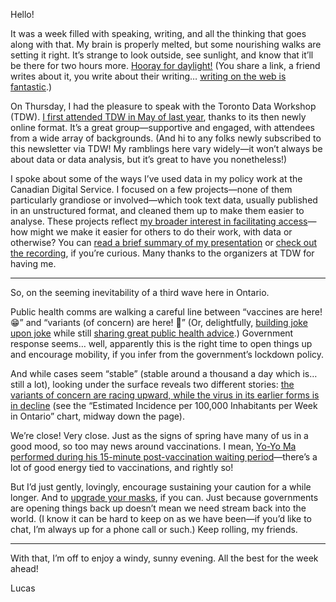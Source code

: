 Hello!

It was a week filled with speaking, writing, and all the thinking that goes along with that. My brain is properly melted, but some nourishing walks are setting it right. It’s strange to look outside, see sunlight, and know that it’ll be there for two hours more. [Hooray for daylight!](https://sboots.ca/2021/03/10/yukon-stopped-doing-seasonal-time-changes-and-its-really-great/) (You share a link, a friend writes about it, you write about their writing… [writing on the web is fantastic](https://www.inthemargins.ca/inbox-newsletters).)

On Thursday, I had the pleasure to speak with the Toronto Data Workshop (TDW). [I first attended TDW in May of last year](https://lucascherkewski.com/hit-and-miss/142-to-your-taste/), thanks to its then newly online format. It’s a great group—supportive and engaged, with attendees from a wide array of backgrounds. (And hi to any folks newly subscribed to this newsletter via TDW! My ramblings here vary widely—it won’t always be about data or data analysis, but it’s great to have you nonetheless!)

I spoke about some of the ways I’ve used data in my policy work at the Canadian Digital Service. I focused on a few projects—none of them particularly grandiose or involved—which took text data, usually published in an unstructured format, and cleaned them up to make them easier to analyse. These projects reflect [my broader interest in facilitating access](https://lucascherkewski.com/hit-and-miss/125-facilitating-access/)—how might we make it easier for others to do their work, with data or otherwise? You can [read a brief summary of my presentation](https://twitter.com/lchski/status/1370154100365606915) or [check out the recording](https://www.youtube.com/watch?v=6vDedpF0lfg), if you’re curious. Many thanks to the organizers at TDW for having me.

---

So, on the seeming inevitability of a third wave here in Ontario.

Public health comms are walking a careful line between “vaccines are here! 😁” and “variants (of concern) are here! 😬” (Or, delightfully, [building joke upon joke](https://twitter.com/ottawahealth/status/1370373335138373637) while still [sharing great public health advice](https://www.macleans.ca/news/canada/good-job-bruce-the-guy-behind-north-americas-top-public-health-twitter-account/).) Government response seems… well, apparently this is the right time to open things up and encourage mobility, if you infer from the government’s lockdown policy.

And while cases seem “stable” (stable around a thousand a day which is… still a lot), looking under the surface reveals two different stories: [the variants of concern are racing upward, while the virus in its earlier forms is in decline](https://covid19-sciencetable.ca/ontario-dashboard/) (see the “Estimated Incidence per 100,000 Inhabitants per Week in Ontario” chart, midway down the page).

We’re close! Very close. Just as the signs of spring have many of us in a good mood, so too may news around vaccinations. I mean, [Yo-Yo Ma performed during his 15-minute post-vaccination waiting period](https://www.berkshireeagle.com/news/local/after-receiving-second-dose-yo-yo-ma-transforms-waiting-period-into-performance-at-pittsfield-vax/article_72e90bf8-843d-11eb-99e0-bb989805e596.html)—there’s a lot of good energy tied to vaccinations, and rightly so!

But I’d just gently, lovingly, encourage sustaining your caution for a while longer. And to [upgrade your masks](https://docs.google.com/document/d/1mapcgmkIzq4lva2xEIfNp7hgUlCyrpRWmUsF4dB62Z8/edit), if you can. Just because governments are opening things back up doesn’t mean we need stream back into the world. (I know it can be hard to keep on as we have been—if you’d like to chat, I’m always up for a phone call or such.) Keep rolling, my friends.

---

With that, I’m off to enjoy a windy, sunny evening. All the best for the week ahead!

Lucas